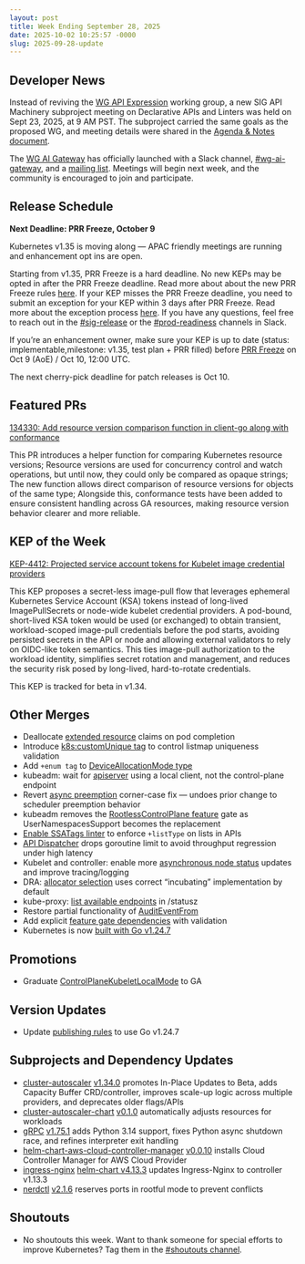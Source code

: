 ```yaml
---
layout: post
title: Week Ending September 28, 2025
date: 2025-10-02 10:25:57 -0000
slug: 2025-09-28-update
---
```


## Developer News

Instead of reviving the [WG API Expression](https://groups.google.com/a/kubernetes.io/g/dev/c/VYRaUdf0Arc) working group, a new SIG API Machinery subproject meeting on Declarative APIs and Linters was held on Sept 23, 2025, at 9 AM PST. The subproject carried the same goals as the proposed WG, and meeting details were shared in the [Agenda & Notes document](https://docs.google.com/document/d/1cYXfDHZpalzoew-PKfgh1XHQB_6JjiEsidsM4zYGAzc/edit?pli=1&tab=t.0#heading=h.xf24wnv1ochq).

The [WG AI Gateway](https://groups.google.com/a/kubernetes.io/g/dev/c/XC_8qAyk8W0) has officially launched with a Slack channel, [#wg-ai-gateway](https://app.slack.com/client/T09NY5SBT/C09EJTE0LV9), and a [mailing list](https://groups.google.com/a/kubernetes.io/g/wg-ai-gateway). Meetings will begin next week, and the community is encouraged to join and participate.

## Release Schedule

**Next Deadline: PRR Freeze, October 9**

Kubernetes v1.35 is moving along — APAC friendly meetings are running and enhancement opt ins are open.

Starting from v1.35, PRR Freeze is a hard deadline. No new KEPs may be opted in after the PRR Freeze deadline. Read more about about the new PRR Freeze rules [here](https://github.com/kubernetes/sig-release/blob/master/releases/release_phases.md#prr-freeze). If your KEP misses the PRR Freeze deadline, you need to submit an exception for your KEP within 3 days after PRR Freeze. Read more about the exception process [here](https://github.com/kubernetes/sig-release/blob/master/releases/EXCEPTIONS.md#exceptions-after-prr-freeze). If you have any questions, feel free to reach out in the [#sig-release](https://kubernetes.slack.com/archives/C2C40FMNF) or the [#prod-readiness](https://kubernetes.slack.com/archives/CPNHUMN74) channels in Slack.

If you’re an enhancement owner, make sure your KEP is up to date (status: implementable,milestone: v1.35, test plan + PRR filled) before [PRR Freeze](https://github.com/kubernetes/sig-release/blob/master/releases/release_phases.md#prr-freeze) on Oct 9 (AoE) / Oct 10, 12:00 UTC.

The next cherry-pick deadline for patch releases is Oct 10.

## Featured PRs

[134330: Add resource version comparison function in client-go along with conformance](https://github.com/kubernetes/kubernetes/pull/134330)

This PR introduces a helper function for comparing Kubernetes resource versions; Resource versions are used for concurrency control and watch operations, but until now, they could only be compared as opaque strings; The new function allows direct comparison of resource versions for objects of the same type; Alongside this, conformance tests have been added to ensure consistent handling across GA resources, making resource version behavior clearer and more reliable.

## KEP of the Week

[KEP-4412: Projected service account tokens for Kubelet image credential providers](https://github.com/kubernetes/enhancements/blob/master/keps/sig-auth/4412-projected-service-account-tokens-for-kubelet-image-credential-providers/README.md)

This KEP proposes a secret-less image-pull flow that leverages ephemeral Kubernetes Service Account (KSA) tokens instead of long-lived ImagePullSecrets or node-wide kubelet credential providers. A pod-bound, short-lived KSA token would be used (or exchanged) to obtain transient, workload-scoped image-pull credentials before the pod starts, avoiding persisted secrets in the API or node and allowing external validators to rely on OIDC-like token semantics. This ties image-pull authorization to the workload identity, simplifies secret rotation and management, and reduces the security risk posed by long-lived, hard-to-rotate credentials.

This KEP is tracked for beta in v1.34.

## Other Merges

* Deallocate [extended resource](https://github.com/kubernetes/kubernetes/pull/134312) claims on pod completion
* Introduce [k8s:customUnique tag](https://github.com/kubernetes/kubernetes/pull/134279) to control listmap uniqueness validation
* Add `+enum tag` to [DeviceAllocationMode type](https://github.com/kubernetes/kubernetes/pull/134276)
* kubeadm: wait for [apiserver]((https://github.com/kubernetes/kubernetes/pull/134265)) using a local client, not the control-plane endpoint
* Revert [async preemption](https://github.com/kubernetes/kubernetes/pull/134245) corner-case fix  — undoes prior change to scheduler preemption behavior
* kubeadm removes the [RootlessControlPlane feature](https://github.com/kubernetes/kubernetes/pull/134178) gate as UserNamespacesSupport becomes the replacement
* [Enable SSATags linter](https://github.com/kubernetes/kubernetes/pull/134156) to enforce `+listType` on lists in APIs
* [API Dispatcher](https://github.com/kubernetes/kubernetes/pull/134154) drops goroutine limit to avoid throughput regression under high latency
* Kubelet and controller: enable more [asynchronous node status](https://github.com/kubernetes/kubernetes/pull/134113) updates and improve tracing/logging
* DRA: [allocator selection](https://github.com/kubernetes/kubernetes/pull/133967) uses correct “incubating” implementation by default
* kube-proxy: [list available endpoints](https://github.com/kubernetes/kubernetes/pull/133190) in /statusz
* Restore partial functionality of [AuditEventFrom](https://github.com/kubernetes/kubernetes/pull/133765)
* Add explicit [feature gate dependencies](https://github.com/kubernetes/kubernetes/pull/133697) with validation
* Kubernetes is now [built with Go v1.24.7](https://github.com/kubernetes/kubernetes/pull/134222)

## Promotions

* Graduate [ControlPlaneKubeletLocalMode](https://github.com/kubernetes/kubernetes/pull/134106) to GA

## Version Updates

* Update [publishing rules](https://github.com/kubernetes/kubernetes/pull/134260) to use Go v1.24.7

## Subprojects and Dependency Updates

* [cluster-autoscaler](https://github.com/kubernetes/autoscaler/tree/master/cluster-autoscaler) [v1.34.0](https://github.com/kubernetes/autoscaler/releases/tag/cluster-autoscaler-1.34.0) promotes In-Place Updates to Beta, adds Capacity Buffer CRD/controller, improves scale-up logic across multiple providers, and deprecates older flags/APIs
* [cluster-autoscaler-chart](https://github.com/kubernetes/autoscaler/tree/master/charts/cluster-autoscaler) [v0.1.0](https://github.com/kubernetes/autoscaler/releases/tag/cluster-autoscaler-chart-0.1.0) automatically adjusts resources for workloads
* [gRPC](https://github.com/grpc/grpc/) [v1.75.1](https://github.com/grpc/grpc/releases/tag/v1.75.1) adds Python 3.14 support, fixes Python async shutdown race, and refines interpreter exit handling
* [helm-chart-aws-cloud-controller-manager](https://github.com/kubernetes/cloud-provider-aws/tree/master/charts/aws-cloud-controller-manager) [v0.0.10](https://github.com/kubernetes/cloud-provider-aws/releases/tag/helm-chart-aws-cloud-controller-manager-0.0.10) installs Cloud Controller Manager for AWS Cloud Provider
* [ingress-nginx](https://github.com/kubernetes/ingress-nginx) [helm-chart v4.13.3](https://github.com/kubernetes/ingress-nginx/releases/tag/helm-chart-4.13.3) updates Ingress-Nginx to controller v1.13.3
* [nerdctl](https://github.com/containerd/nerdctl/) [v2.1.6](https://github.com/containerd/nerdctl/releases/tag/v2.1.6) reserves ports in rootful mode to prevent conflicts

## Shoutouts

* No shoutouts this week.  Want to thank someone for special efforts to improve Kubernetes?  Tag them in the [#shoutouts channel](https://kubernetes.slack.com/archives/C92G08FGD).
